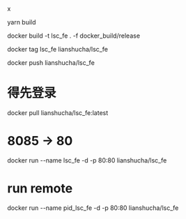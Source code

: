 x

yarn build

docker build -t lsc_fe . -f docker_build/release

docker tag lsc_fe lianshucha/lsc_fe

docker push lianshucha/lsc_fe

# 得先登录
docker pull lianshucha/lsc_fe:latest

# 8085 -> 80
docker run --name lsc_fe -d -p 80:80 lianshucha/lsc_fe


# run remote
docker run --name pid_lsc_fe -d -p 80:80 lianshucha/lsc_fe